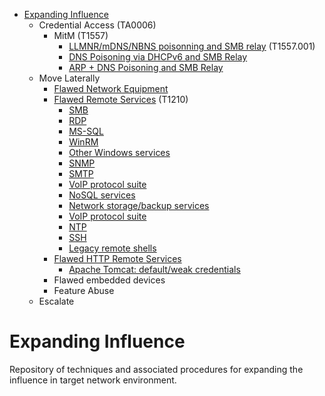 
<!-- MarkdownTOC depth=3 autolink=true -->

- [Expanding Influence](#expanding-influence)
    - Credential Access (TA0006)
        - MitM (T1557)
            - [LLMNR/mDNS/NBNS poisonning and SMB relay](Credential%20Access/ca-1.md) (T1557.001)
            - [DNS Poisoning via DHCPv6 and SMB Relay](Credential%20Access/ca-2.md)
            - [ARP + DNS Poisoning and SMB Relay](Credential%20Access/ca-3.md)
    - Move Laterally
         - [Flawed Network Equipment](Lateral%20Movement/lm-flawed-network-equipment.md)
         - [Flawed Remote Services](Lateral%20Movement/lm-flawed-services.md) (T1210)
             - [SMB](Lateral%20Movement/lm-flawed-services.md#smb-service)
             - [RDP](Lateral%20Movement/lm-flawed-services.md#rdp-service)
             - [MS-SQL](Lateral%20Movement/lm-flawed-services.md#ms-sql-service)
             - [WinRM](Lateral%20Movement/lm-flawed-services.md#winrm)
             - [Other Windows services](Lateral%20Movement/lm-flawed-services.md#other-windows-services)
             - [SNMP](Lateral%20Movement/lm-flawed-services.md#snmp-service)
             - [SMTP](Lateral%20Movement/lm-flawed-services.md#smtp-service)
             - [VoIP protocol suite](Lateral%20Movement/lm-flawed-services.md#voip-protocol-suite)
             - [NoSQL services](Lateral%20Movement/lm-flawed-services.md#nosql-services)
             - [Network storage/backup services](Lateral%20Movement/lm-flawed-services.md#network-storagebackup-services)
             - [VoIP protocol suite](Lateral%20Movement/lm-flawed-services.md#voip-protocol-suite)
             - [NTP](Lateral%20Movement/lm-flawed-services.md#ntp-service)
             - [SSH](Lateral%20Movement/lm-flawed-services.md#ssh)
             - [Legacy remote shells](Lateral%20Movement/lm-flawed-services.md#legacy-remote-shells)
         - [Flawed HTTP Remote Services](Lateral%20Movement/lm-flawed-http-services.md)
             - [Apache Tomcat: default/weak credentials](Lateral%20Movement/lm-flawed-http-services.md#apache-tomcat-defaultweak-credentials)
         - Flawed embedded devices
         - Feature Abuse
    - Escalate

<!-- /MarkdownTOC -->

# Expanding Influence

Repository of techniques and associated procedures for expanding the influence in target network environment.
